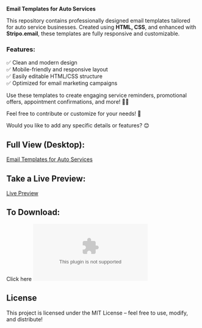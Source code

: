 **Email Templates for Auto Services**  

This repository contains professionally designed email templates tailored for auto service businesses. Created using **HTML, CSS**, and enhanced with **Stripo.email**, these templates are fully responsive and customizable.  

### Features:  
✅ Clean and modern design  
✅ Mobile-friendly and responsive layout  
✅ Easily editable HTML/CSS structure  
✅ Optimized for email marketing campaigns  

Use these templates to create engaging service reminders, promotional offers, appointment confirmations, and more! 🚗💨  

Feel free to contribute or customize for your needs! 🚀  

Would you like to add any specific details or features? 😊

## Full View (Desktop):
[Email Templates for Auto Services](https://github.com/MdJahidShah/email-templates-for-auto-services/blob/main/email-templates-for-auto-services.png?raw=true)

## Take a Live Preview:
<a href="https://raw.githack.com/MdJahidShah/email-templates-for-auto-services/main/email-templates-for-auto-services.html" target="_blank" rel="noopener noreferrer">Live Preview</a>

## To Download:
Click here ![Donwload](https://github.com/MdJahidShah/email-templates-for-auto-services/archive/refs/heads/main.zip)

## License  
This project is licensed under the MIT License – feel free to use, modify, and distribute! 
